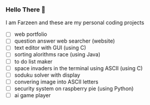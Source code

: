 ### Hello There 👋   
I am Farzeen and these are my personal coding projects

- [ ] web portfolio
- [ ] question answer web searcher (website)
- [ ] text editor with GUI (using C)
- [ ] sorting alorithms race (using Java)
- [ ] to do list maker 
- [ ] space invaders in the terminal using ASCII (using C)
- [ ] soduku solver with display
- [ ] convering image into ASCII letters
- [ ] security system on raspberry pie (using Python)
- [ ] ai game player
